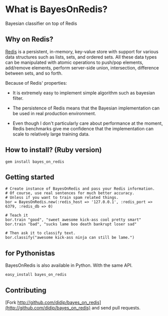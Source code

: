 # What is BayesOnRedis?

Bayesian classifier on top of Redis

## Why on Redis?

[Redis](http://redis.io/) is a persistent, in-memory, key-value store with support for various data structures such as lists, sets, and ordered sets.
All these data types can be manipulated with atomic operations to push/pop elements, add/remove elements, perform server-side union, intersection, difference between sets, and so forth.

Because of Redis' properties:

 * It is extremely easy to implement simple algorithm such as bayesian filter.

 * The persistence of Redis means that the Bayesian implementation can be used in real production environment.

 * Even though I don't particularly care about performance at the moment, Redis benchmarks give me confidence that the implementation can scale to relatively large training data.

## How to install? (Ruby version)

    gem install bayes_on_redis

## Getting started

    # Create instance of BayesOnRedis and pass your Redis information.
    # Of course, use real sentences for much better accuracy.
    # Unless if you want to train spam related things.
    bor = BayesOnRedis.new(:redis_host => '127.0.0.1', :redis_port => 6379, :redis_db => 0)

    # Teach it
    bor.train "good", "sweet awesome kick-ass cool pretty smart"
    bor.train "bad", "sucks lame boo death bankrupt loser sad"

    # Then ask it to classify text.
    bor.classify("awesome kick-ass ninja can still be lame.")

## for Pythonistas

BayesOnRedis is also available in Python. With the same API.

    easy_install bayes_on_redis



## Contributing

[Fork http://github.com/didip/bayes_on_redis](http://github.com/didip/bayes_on_redis) and send pull requests.
